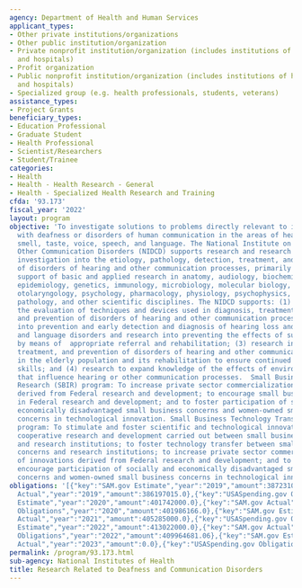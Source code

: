 ```yaml
---
agency: Department of Health and Human Services
applicant_types:
- Other private institutions/organizations
- Other public institution/organization
- Private nonprofit institution/organization (includes institutions of higher education
  and hospitals)
- Profit organization
- Public nonprofit institution/organization (includes institutions of higher education
  and hospitals)
- Specialized group (e.g. health professionals, students, veterans)
assistance_types:
- Project Grants
beneficiary_types:
- Education Professional
- Graduate Student
- Health Professional
- Scientist/Researchers
- Student/Trainee
categories:
- Health
- Health - Health Research - General
- Health - Specialized Health Research and Training
cfda: '93.173'
fiscal_year: '2022'
layout: program
objective: 'To investigate solutions to problems directly relevant to individuals
  with deafness or disorders of human communication in the areas of hearing, balance,
  smell, taste, voice, speech, and language. The National Institute on Deafness and
  Other Communication Disorders (NIDCD) supports research and research training, including
  investigation into the etiology, pathology, detection, treatment, and prevention
  of disorders of hearing and other communication processes, primarily through the
  support of basic and applied research in anatomy, audiology, biochemistry, bioengineering,
  epidemiology, genetics, immunology, microbiology, molecular biology, the neurosciences,
  otolaryngology, psychology, pharmacology, physiology, psychophysics, speech-language
  pathology, and other scientific disciplines. The NIDCD supports: (1) Research into
  the evaluation of techniques and devices used in diagnosis, treatment, rehabilitation,
  and prevention of disorders of hearing and other communication processes; (2) research
  into prevention and early detection and diagnosis of hearing loss and speech, voice,
  and language disorders and research into preventing the effects of such disorders
  by means of  appropriate referral and rehabilitation; (3) research into the detection,
  treatment, and prevention of disorders of hearing and other communication processes
  in the elderly population and its rehabilitation to ensure continued effective communication
  skills; and (4) research to expand knowledge of the effects of environmental agents
  that influence hearing or other communication processes.  Small Business Innovation
  Research (SBIR) program: To increase private sector commercialization of innovations
  derived from Federal research and development; to encourage small business participation
  in Federal research and development; and to foster participation of socially and
  economically disadvantaged small business concerns and women-owned small business
  concerns in technological innovation. Small Business Technology Transfer (STTR)
  program: To stimulate and foster scientific and technological innovation through
  cooperative research and development carried out between small business concerns
  and research institutions; to foster technology transfer between small business
  concerns and research institutions; to increase private sector commercialization
  of innovations derived from Federal research and development; and to foster and
  encourage participation of socially and economically disadvantaged small business
  concerns and women-owned small business concerns in technological innovation.'
obligations: '[{"key":"SAM.gov Estimate","year":"2019","amount":387231000.0},{"key":"SAM.gov
  Actual","year":"2019","amount":386197015.0},{"key":"USASpending.gov Obligations","year":"2019","amount":391094728.0},{"key":"SAM.gov
  Estimate","year":"2020","amount":401742000.0},{"key":"SAM.gov Actual","year":"2020","amount":402067000.0},{"key":"USASpending.gov
  Obligations","year":"2020","amount":401986166.0},{"key":"SAM.gov Estimate","year":"2021","amount":402988000.0},{"key":"SAM.gov
  Actual","year":"2021","amount":405285000.0},{"key":"USASpending.gov Obligations","year":"2021","amount":400563799.12},{"key":"SAM.gov
  Estimate","year":"2022","amount":413022000.0},{"key":"SAM.gov Actual","year":"2022","amount":414467000.0},{"key":"USASpending.gov
  Obligations","year":"2022","amount":409964681.06},{"key":"SAM.gov Estimate","year":"2023","amount":427930000.0},{"key":"SAM.gov
  Actual","year":"2023","amount":0.0},{"key":"USASpending.gov Obligations","year":"2023","amount":364237229.22}]'
permalink: /program/93.173.html
sub-agency: National Institutes of Health
title: Research Related to Deafness and Communication Disorders
---
```

